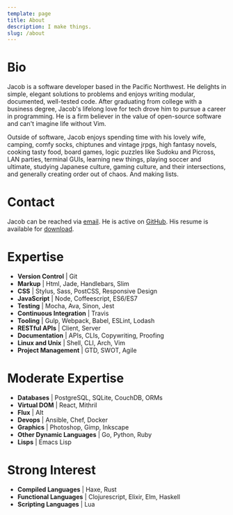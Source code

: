 ```yaml
---
template: page
title: About
description: I make things.
slug: /about
---
```


# Bio

Jacob is a software developer based in the Pacific Northwest. He delights in simple, elegant solutions to problems and enjoys writing modular, documented, well-tested code. After graduating from college with a business degree, Jacob's lifelong love for tech drove him to pursue a career in programming. He is a firm believer in the value of open-source software and can't imagine life without Vim.

Outside of software, Jacob enjoys
spending time with his lovely wife,
camping,
comfy socks,
chiptunes and vintage jrpgs,
high fantasy novels,
cooking tasty food,
board games,
logic puzzles like Sudoku and Picross,
LAN parties,
terminal GUIs,
learning new things,
playing soccer and ultimate,
studying Japanese culture, gaming culture, and their intersections,
and generally creating order out of chaos.
And making lists.

# Contact

Jacob can be reached via [email](mailto:jacob@codekirei.com). He is active on [GitHub](http://github.com/codekirei). His resume is available for [download](https://github.com/codekirei/codekirei.github.io/raw/master/Jacob-Blakely_resume.pdf).

# Expertise

- **Version Control** | Git
- **Markup** | Html, Jade, Handlebars, Slim
- **CSS** | Stylus, Sass, PostCSS, Responsive Design
- **JavaScript** | Node, Coffeescript, ES6/ES7
- **Testing** | Mocha, Ava, Sinon, Jest
- **Continuous Integration** | Travis
- **Tooling** | Gulp, Webpack, Babel, ESLint, Lodash
- **RESTful APIs** | Client, Server
- **Documentation** | APIs, CLIs, Copywriting, Proofing
- **Linux and Unix** | Shell, CLI, Arch, Vim
- **Project Management** | GTD, SWOT, Agile

# Moderate Expertise

- **Databases** | PostgreSQL, SQLite, CouchDB, ORMs
- **Virtual DOM** | React, Mithril
- **Flux** | Alt
- **Devops** | Ansible, Chef, Docker
- **Graphics** | Photoshop, Gimp, Inkscape
- **Other Dynamic Languages** | Go, Python, Ruby
- **Lisps** | Emacs Lisp

# Strong Interest

- **Compiled Languages** | Haxe, Rust
- **Functional Languages** | Clojurescript, Elixir, Elm, Haskell
- **Scripting Languages** | Lua
